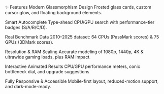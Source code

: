 ✨ Features
Modern Glassmorphism Design
Frosted glass cards, custom cursor glow, and floating background elements.

Smart Autocomplete
Type-ahead CPU/GPU search with performance-tier badges (S/A/B/C/D).

Real Benchmark Data
2010–2025 dataset: 64 CPUs (PassMark scores) & 75 GPUs (3DMark scores).

Resolution & RAM Scaling
Accurate modeling of 1080p, 1440p, 4K & ultrawide gaming loads, plus RAM impact.

Interactive Animated Results
CPU/GPU performance meters, conic bottleneck dial, and upgrade suggestions.

Fully Responsive & Accessible
Mobile-first layout, reduced-motion support, and dark-mode-ready.
